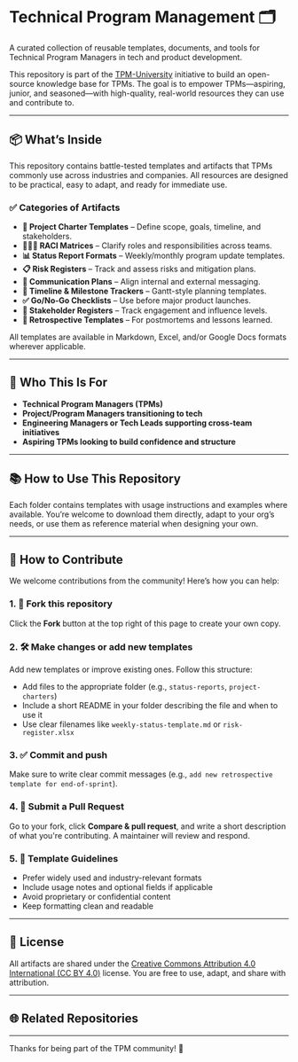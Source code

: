 # Technical Program Management 🗂️  
A curated collection of reusable templates, documents, and tools for Technical Program Managers in tech and product development.

This repository is part of the [TPM-University](https://github.com/TPM-University) initiative to build an open-source knowledge base for TPMs. The goal is to empower TPMs—aspiring, junior, and seasoned—with high-quality, real-world resources they can use and contribute to.

---

## 📦 What’s Inside

This repository contains battle-tested templates and artifacts that TPMs commonly use across industries and companies. All resources are designed to be practical, easy to adapt, and ready for immediate use.

### ✅ Categories of Artifacts

- **📄 Project Charter Templates** – Define scope, goals, timeline, and stakeholders.
- **🧑‍🤝‍🧑 RACI Matrices** – Clarify roles and responsibilities across teams.
- **📊 Status Report Formats** – Weekly/monthly program update templates.
- **📋 Risk Registers** – Track and assess risks and mitigation plans.
- **📁 Communication Plans** – Align internal and external messaging.
- **📆 Timeline & Milestone Trackers** – Gantt-style planning templates.
- **✅ Go/No-Go Checklists** – Use before major product launches.
- **📌 Stakeholder Registers** – Track engagement and influence levels.
- **💬 Retrospective Templates** – For postmortems and lessons learned.

All templates are available in Markdown, Excel, and/or Google Docs formats wherever applicable.

---

## 🧠 Who This Is For

- **Technical Program Managers (TPMs)**  
- **Project/Program Managers transitioning to tech**  
- **Engineering Managers or Tech Leads supporting cross-team initiatives**  
- **Aspiring TPMs looking to build confidence and structure**

---

## 📚 How to Use This Repository

Each folder contains templates with usage instructions and examples where available. You’re welcome to download them directly, adapt to your org’s needs, or use them as reference material when designing your own.

---

## 🤝 How to Contribute

We welcome contributions from the community! Here’s how you can help:

### 1. 🍴 Fork this repository

Click the **Fork** button at the top right of this page to create your own copy.

### 2. 🛠️ Make changes or add new templates

Add new templates or improve existing ones. Follow this structure:
- Add files to the appropriate folder (e.g., `status-reports`, `project-charters`)
- Include a short README in your folder describing the file and when to use it
- Use clear filenames like `weekly-status-template.md` or `risk-register.xlsx`

### 3. ✅ Commit and push

Make sure to write clear commit messages (e.g., `add new retrospective template for end-of-sprint`).

### 4. 🔁 Submit a Pull Request

Go to your fork, click **Compare & pull request**, and write a short description of what you're contributing. A maintainer will review and respond.

### 5. 📝 Template Guidelines

- Prefer widely used and industry-relevant formats
- Include usage notes and optional fields if applicable
- Avoid proprietary or confidential content
- Keep formatting clean and readable

---

## 📄 License

All artifacts are shared under the [Creative Commons Attribution 4.0 International (CC BY 4.0)](https://creativecommons.org/licenses/by/4.0/) license. You are free to use, adapt, and share with attribution.

---

## 🌐 Related Repositories


---

Thanks for being part of the TPM community! 🚀
